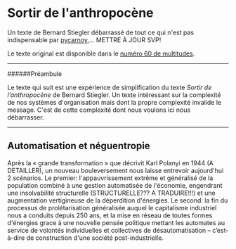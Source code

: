 Sortir de l'anthropocène
=======
Un texte de Bernard Stiegler débarrassé de tout ce qui n'est pas indispensable par [pycarnoy](https://github.com/pycarnoy),... METTRE À JOUR SVP!

Le texte original est disponible dans le [numéro 60 de multitudes](https://www.cairn.info/revue-multitudes-2015-3-page-137.htm).

-------

######Préambule

Le texte qui suit est une expérience de simplification du texte _Sortir de l’anthropocène_ de Bernard Stiegler. Un texte intéressant sur la complexité de nos systèmes d'organisation mais dont la propre complexité invalide le message. C'est de cette complexité dont nous voulons ici nous débarrasser.

-------

Automatisation et néguentropie
-------

Après la « grande transformation » que décrivit Karl Polanyi en 1944 (A DETAILLER), un nouveau bouleversement nous laisse entrevoir aujourd'hui 2 scénarios. Le premier: l'appauvrissement extrême et généralisé de la population combiné à une gestion automatisée de l'économie, engendrant une insolvabilité structurelle (STRUCTURELLE??? A TRADUIRE!!!) et une augmentation vertigineuse de la déperdition d'énergies. Le second: la fin du processus de prolétarisation généralisée auquel le capitalisme industriel nous a conduits depuis 250 ans, et la mise en réseau de toutes formes d'énergies grace à une nouvelle pensée politique mettant les automates au service de volontés individuelles et collectives de désautomatisation – c’est-à-dire de construction d'une société post-industrielle.
